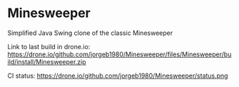 Minesweeper
===========

Simplified Java Swing clone of the classic Minesweeper

Link to last build in drone.io:
https://drone.io/github.com/jorgeb1980/Minesweeper/files/Minesweeper/build/install/Minesweeper.zip

CI status: https://drone.io/github.com/jorgeb1980/Minesweeper/status.png
